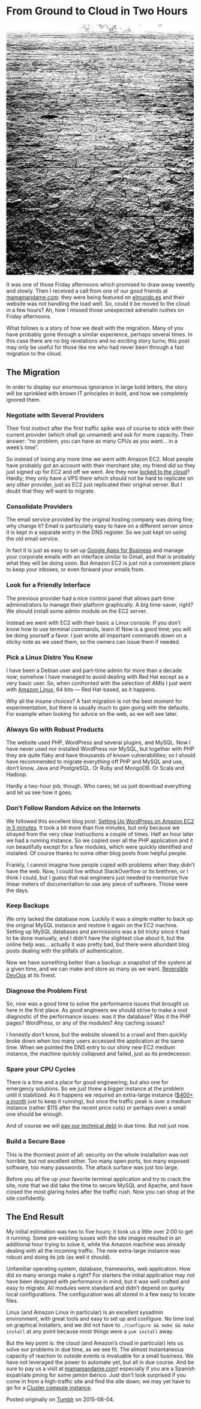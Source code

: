 # From Ground to Cloud in Two Hours

![Photo credit: Alex Fernández](from-ground-to-cloud.jpg)

It was one of those Friday afternoons which promised to draw away sweetly and slowly. Then I received a call from one of our good friends at [mamamandame.com](http://mamamandame.com/): they were being featured on [elmundo.es](http://www.elmundo.es/elmundo/2012/06/01/madrid/1338504494.html) and their website was not handling the load well. So, could it be moved to the cloud in a few hours? Ah, how I missed those unexpected adrenalin rushes on Friday afternoons.

What follows is a story of how we dealt with the migration. Many of you have probably gone through a similar experience, perhaps several times. In this case there are no big revelations and no exciting story turns; this post may only be useful for those like me who had never been through a fast migration to the cloud.

## The Migration

In order to display our enormous ignorance in large bold letters, the story will be sprinkled with known IT principles in bold, and how we completely ignored them.

### Negotiate with Several Providers

Their first instinct after the first traffic spike was of course to stick with their current provider (which shall go unnamed) and ask for more capacity. Their answer: “no problem, you can have as many CPUs as you want… in a week’s time”.

So instead of losing any more time we went with Amazon EC2. Most people have probably got an account with their merchant site; my friend did so they just signed up for EC2 and off we went. Are they now [locked to the cloud](http://tech.moveinblue.com/post/21318014173/locked-to-the-cloud)? Hardly; they only have a VPS there which should not be hard to replicate on any other provider, just as EC2 just replicated their original server. But I doubt that they will want to migrate.

### Consolidate Providers

The email service provided by the original hosting company was doing fine; why change it? Email is particularly easy to have on a different server since it is kept in a separate entry in the DNS register. So we just kept on using the old email service.

In fact it is just as easy to set up [Google Apps for Business](http://www.google.com/enterprise/apps/business/index.html) and manage your corporate emails with an interface similar to Gmail, and that is probably what they will be doing soon. But Amazon EC2 is just not a convenient place to keep your inboxes, or even forward your emails from.

### Look for a Friendly Interface

The previous provider had a nice control panel that allows part-time administrators to manage their platform graphically. A big time-saver, right? We should install some admin module on the EC2 server.

Instead we went with EC2 with their basic a Linux console. If you don’t know how to use terminal commands, learn it! Now is a good time; you will be doing yourself a favor. I just wrote all important commands down on a sticky note as we used them, so the owners can issue them if needed.

### Pick a Linux Distro You Know

I have been a Debian user and part-time admin for more than a decade now; somehow I have managed to avoid dealing with Red Hat except as a very basic user. So, when confronted with the selection of AMIs I just went with [Amazon Linux](http://aws.amazon.com/amazon-linux-ami/), 64 bits — Red Hat-based, as it happens.

Why all the insane choices? A fast migration is not the best moment for experimentation, but there is usually much to gain going with the defaults. For example when looking for advice on the web, as we will see later.

### Always Go with Robust Products

The website used PHP, WordPress and several plugins, and MySQL. Now I have never used nor installed WordPress nor MySQL, but together with PHP they are quite flaky and have thousands of known vulnerabilities; so I should have recommended to migrate everything off PHP and MySQL and use, don’t know, Java and PostgreSQL. Or Ruby and MongoDB. Or Scala and Hadoop.

Hardly a two-hour job, though. Who cares; let us just download everything and let us see how it goes.

### Don’t Follow Random Advice on the Internets

We followed this excellent blog post: [Setting Up WordPress on Amazon EC2 in 5 minutes](http://coenraets.org/blog/2012/01/setting-up-wordpress-on-amazon-ec2-in-5-minutes/). It took a bit more than five minutes, but only because we strayed from the very clear instructions a couple of times. Half an hour later we had a running instance. So we copied over all the PHP application and it run beautifully except for a few modules, which were quickly identified and installed. Of course thanks to some other blog posts from helpful people.

Frankly, I cannot imagine how people coped with problems when they didn’t have the web. Now, I could live without StackOverflow or its brethren, or I think I could, but I guess that real engineers just needed to memorize five linear meters of documentation to use any piece of software. Those were the days.

### Keep Backups

We only lacked the database now. Luckily it was a simple matter to back up the original MySQL instance and restore it again on the EC2 machine. Setting up MySQL databases and permissions was a bit tricky since it had to be done manually, and I didn’t have the slightest clue about it, but the online help was… actually it was pretty bad, but there were abundant blog posts dealing with the pitfalls of authentication.

Now we have something better than a backup: a snapshot of the system at a given time, and we can make and store as many as we want. [Reversible DevOps](http://tech.moveinblue.com/post/22860006526/reversible-engineering-part-2-devops) at its finest.

### Diagnose the Problem First

So, now was a good time to solve the performance issues that brought us here in the first place. As good engineers we should strive to make a root diagnostic of the performance issues: was it the database? Was it the PHP pages? WordPress, or any of the modules? Any caching issues?

I honestly don’t know, but the website slowed to a crawl and then quickly broke down when too many users accessed the application at the same time. When we pointed the DNS entry to our shiny new EC2 medium instance, the machine quickly collapsed and failed, just as its predecessor.

### Spare your CPU Cycles

There is a time and a place for good engineering; but also one for emergency solutions. So we just threw a bigger instance at the problem until it stabilized. As it happens we required an extra-large instance ([$400+ a month](http://aws.amazon.com/ec2/pricing/) just to keep it running), but once the traffic peak is over a medium instance (rather $115 after the recent price cuts) or perhaps even a small one should be enough.

And of course we will [pay our technical debt](http://www.codinghorror.com/blog/2009/02/paying-down-your-technical-debt.html) in due time. But not just now.

### Build a Secure Base

This is the thorniest point of all: security on the whole installation was not horrible, but not excellent either. Too many open ports, too many exposed software, too many passwords. The attack surface was just too large.

Before you all fire up your favorite terminal application and try to crack the site, note that we did take the time to secure MySQL and Apache, and have closed the most glaring holes after the traffic rush. Now you can shop at the site confidently.

## The End Result

My initial estimation was two to five hours; it took us a little over 2:00 to get it running. Some pre-existing issues with the site images resulted in an additional hour trying to solve it, while the Amazon machine was already dealing with all the incoming traffic. The new extra-large instance was robust and doing its job (as well it should).

Unfamiliar operating system, database, frameworks, web application. How did so many wrongs make a right? For starters the initial application may not have been designed with performance in mind, but it was well crafted and easy to migrate. All modules were standard and didn’t depend on quirky local configurations. The configuration was all stored in a few easy to locate files.

Linux (and Amazon Linux in particular) is an excellent sysadmin environment, with great tools and easy to set up and configure. No time lost on graphical installers, and we did not have to `./configure && make && make install` at any point because most things were a `yum install` away.

But the key point is: the cloud (and Amazon’s cloud in particular) lets us solve our problems in due time, as we see fit. The almost instantaneous capacity of reaction to outside events is invaluable for a small business. We have not leveraged the power to automate yet, but all in due course. And be sure to pay us a visit at [mamamandame.com](http://mamamandame.com/)! especially if you are a Spanish expatriate pining for some jamón ibérico. Just don’t look surprised if you come in from a high-traffic site and find the site down; we may yet have to go for a [Cluster compute instance](http://aws.amazon.com/ec2/#instance).

Posted originally on [Tumblr](http://tech.moveinblue.com/post/24425607645/from-ground-to-cloud-in-two-hours) on 2015-06-04.

